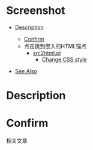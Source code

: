 # Screenshot

* [Description](#description)
    * [Confirm](#confirm)
    * <a name="#relative_post">点击跳到嵌入的HTML锚点</a>
        * [src2html.pl](#src2htmlpl)
            * [Change CSS style](#change-css-style)
            


* [See Also](#see-also)

Description
===========

Confirm
===========

<a name="relative_post">相关文章</a>
